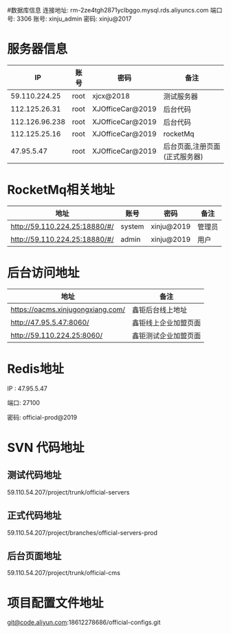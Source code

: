 #数据库信息
连接地址: rm-2ze4tgh2871yclbggo.mysql.rds.aliyuncs.com
端口号: 3306
账号: xinju_admin
密码: xinju@2017



# 服务器信息



| IP             | 账号 | 密码             | 备注                          |
| -------------- | ---- | ---------------- | ----------------------------- |
| 59.110.224.25  | root | xjcx@2018        | 测试服务器                    |
| 112.125.26.31  | root | XJOfficeCar@2019 | 后台代码                      |
| 112.126.96.238 | root | XJOfficeCar@2019 | 后台代码                      |
| 112.125.25.16  | root | XJOfficeCar@2019 | rocketMq                      |
| 47.95.5.47     | root | XJOfficeCar@2019 | 后台页面,注册页面(正式服务器) |



# RocketMq相关地址

| 地址                          | 账号   | 密码       | 备注   |
| ----------------------------- | ------ | ---------- | ------ |
| http://59.110.224.25:18880/#/ | system | xinju@2019 | 管理员 |
| http://59.110.224.25:18880/#/ | admin  | xinju@2019 | 用户   |



# 后台访问地址

| 地址                              | 备注                 |
| --------------------------------- | -------------------- |
| https://oacms.xinjugongxiang.com/ | 鑫钜后台线上地址     |
| http://47.95.5.47:8060/           | 鑫钜线上企业加盟页面 |
| http://59.110.224.25:8060/        | 鑫钜测试企业加盟页面 |



# Redis地址

IP : 47.95.5.47

端口: 27100

密码: official-prod@2019





# SVN 代码地址



## 测试代码地址

59.110.54.207/project/trunk/official-servers

## 正式代码地址

59.110.54.207/project/branches/official-servers-prod

## 后台页面地址

59.110.54.207/project/trunk/official-cms

# 项目配置文件地址



git@code.aliyun.com:18612278686/official-configs.git

